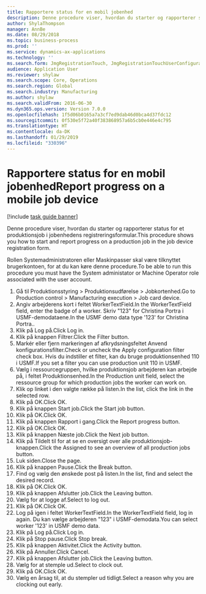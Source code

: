 ```yaml
---
title: Rapportere status for en mobil jobenhed
description: Denne procedure viser, hvordan du starter og rapporterer status for et produktionsjob i jobenhedens registreringsformular.
author: ShylaThompson
manager: AnnBe
ms.date: 08/29/2018
ms.topic: business-process
ms.prod: ''
ms.service: dynamics-ax-applications
ms.technology: ''
ms.search.form: JmgRegistrationTouch, JmgRegistrationTouchUserConfiguration, JmgRegistrationTouchStart, JmgRegistrationTouchReportFeedback, JmgRegistrationTouchAssignedJobs, JmgRegistrationTouchBreak, JmgRegistrationTouchLeave, JmgRegistrationTouchIndirectActivity, JmgDialogForm
audience: Application User
ms.reviewer: shylaw
ms.search.scope: Core, Operations
ms.search.region: Global
ms.search.industry: Manufacturing
ms.author: shylaw
ms.search.validFrom: 2016-06-30
ms.dyn365.ops.version: Version 7.0.0
ms.openlocfilehash: 1f5d06b0165a7a3cf7ed9dab46d0bca4d37fdc12
ms.sourcegitcommit: 0f530e5f72a40f383868957a6b5cb0e446e4c795
ms.translationtype: HT
ms.contentlocale: da-DK
ms.lasthandoff: 01/29/2019
ms.locfileid: "330396"
---
```

# <a name="report-progress-on-a-mobile-job-device"></a><span data-ttu-id="251bb-103">Rapportere status for en mobil jobenhed</span><span class="sxs-lookup"><span data-stu-id="251bb-103">Report progress on a mobile job device</span></span>

[!include [task guide banner](../../includes/task-guide-banner.md)]

<span data-ttu-id="251bb-104">Denne procedure viser, hvordan du starter og rapporterer status for et produktionsjob i jobenhedens registreringsformular.</span><span class="sxs-lookup"><span data-stu-id="251bb-104">This procedure shows you how to start and report progress on a production job in the job device registration form.</span></span>



<span data-ttu-id="251bb-105">Rollen Systemadministratoren eller Maskinpasser skal være tilknyttet brugerkontoen, for at du kan køre denne procedure.</span><span class="sxs-lookup"><span data-stu-id="251bb-105">To be able to run this procedure you must have the System administator or Machine Operator role associated with the user account.</span></span>

1. <span data-ttu-id="251bb-106">Gå til Produktionsstyring > Produktionsudførelse > Jobkortenhed.</span><span class="sxs-lookup"><span data-stu-id="251bb-106">Go to Production control > Manufacturing execution > Job card device.</span></span>
2. <span data-ttu-id="251bb-107">Angiv arbejderens kort i feltet WorkerTextField.</span><span class="sxs-lookup"><span data-stu-id="251bb-107">In the WorkerTextField field, enter the badge of a worker.</span></span> <span data-ttu-id="251bb-108">Skriv "123" for Christina Portra i USMF-demodataene.</span><span class="sxs-lookup"><span data-stu-id="251bb-108">In the USMF demo data type '123' for Christina Portra..</span></span>
3. <span data-ttu-id="251bb-109">Klik på Log på.</span><span class="sxs-lookup"><span data-stu-id="251bb-109">Click Log in.</span></span>
4. <span data-ttu-id="251bb-110">Klik på knappen Filtrer.</span><span class="sxs-lookup"><span data-stu-id="251bb-110">Click the Filter button.</span></span>
5. <span data-ttu-id="251bb-111">Markér eller fjern markeringen af afkrydsningsfeltet Anvend konfigurationsfilter.</span><span class="sxs-lookup"><span data-stu-id="251bb-111">Check or uncheck the Apply configuration filter check box.</span></span> <span data-ttu-id="251bb-112">Hvis du indstiller et filter, kan du bruge produktionsenhed 110 i USMF.</span><span class="sxs-lookup"><span data-stu-id="251bb-112">If you set a filter you can use production unit 110 in USMF.</span></span>
6. <span data-ttu-id="251bb-113">Vælg i ressourcegruppen, hvilke produktionsjob arbejderen kan arbejde på, i feltet Produktionsenhed.</span><span class="sxs-lookup"><span data-stu-id="251bb-113">In the Production unit field, select the ressource group for which production jobs the worker can work on.</span></span>
7. <span data-ttu-id="251bb-114">Klik op linket i den valgte række på listen.</span><span class="sxs-lookup"><span data-stu-id="251bb-114">In the list, click the link in the selected row.</span></span>
8. <span data-ttu-id="251bb-115">Klik på OK.</span><span class="sxs-lookup"><span data-stu-id="251bb-115">Click OK.</span></span>
9. <span data-ttu-id="251bb-116">Klik på knappen Start job.</span><span class="sxs-lookup"><span data-stu-id="251bb-116">Click the Start job button.</span></span>
10. <span data-ttu-id="251bb-117">Klik på OK.</span><span class="sxs-lookup"><span data-stu-id="251bb-117">Click OK.</span></span>
11. <span data-ttu-id="251bb-118">Klik på knappen Rapport i gang.</span><span class="sxs-lookup"><span data-stu-id="251bb-118">Click the Report progress button.</span></span>
12. <span data-ttu-id="251bb-119">Klik på OK.</span><span class="sxs-lookup"><span data-stu-id="251bb-119">Click OK.</span></span>
13. <span data-ttu-id="251bb-120">Klik på knappen Næste job.</span><span class="sxs-lookup"><span data-stu-id="251bb-120">Click the Next job button.</span></span>
14. <span data-ttu-id="251bb-121">Klik på Tildelt til for at se en oversigt over alle produktionsjob-knappen.</span><span class="sxs-lookup"><span data-stu-id="251bb-121">Click the Assigned to see an overview of all production jobs button.</span></span>
15. <span data-ttu-id="251bb-122">Luk siden.</span><span class="sxs-lookup"><span data-stu-id="251bb-122">Close the page.</span></span>
16. <span data-ttu-id="251bb-123">Klik på knappen Pause.</span><span class="sxs-lookup"><span data-stu-id="251bb-123">Click the Break button.</span></span>
17. <span data-ttu-id="251bb-124">Find og vælg den ønskede post på listen.</span><span class="sxs-lookup"><span data-stu-id="251bb-124">In the list, find and select the desired record.</span></span>
18. <span data-ttu-id="251bb-125">Klik på OK.</span><span class="sxs-lookup"><span data-stu-id="251bb-125">Click OK.</span></span>
19. <span data-ttu-id="251bb-126">Klik på knappen Afslutter job.</span><span class="sxs-lookup"><span data-stu-id="251bb-126">Click the Leaving button.</span></span>
20. <span data-ttu-id="251bb-127">Vælg for at logge af.</span><span class="sxs-lookup"><span data-stu-id="251bb-127">Select to log out.</span></span>
21. <span data-ttu-id="251bb-128">Klik på OK.</span><span class="sxs-lookup"><span data-stu-id="251bb-128">Click OK.</span></span>
22. <span data-ttu-id="251bb-129">Log på igen i feltet WorkerTextField.</span><span class="sxs-lookup"><span data-stu-id="251bb-129">In the WorkerTextField field, log in again.</span></span> <span data-ttu-id="251bb-130">Du kan vælge arbejderen "123" i USMF-demodata.</span><span class="sxs-lookup"><span data-stu-id="251bb-130">You can select worker '123' in USMF demo data.</span></span>
23. <span data-ttu-id="251bb-131">Klik på Log på.</span><span class="sxs-lookup"><span data-stu-id="251bb-131">Click Log in.</span></span>
24. <span data-ttu-id="251bb-132">Klik på Stop pause.</span><span class="sxs-lookup"><span data-stu-id="251bb-132">Click Stop break.</span></span>
25. <span data-ttu-id="251bb-133">Klik på knappen Aktivitet.</span><span class="sxs-lookup"><span data-stu-id="251bb-133">Click the Activity button.</span></span>
26. <span data-ttu-id="251bb-134">Klik på Annuller.</span><span class="sxs-lookup"><span data-stu-id="251bb-134">Click Cancel.</span></span>
27. <span data-ttu-id="251bb-135">Klik på knappen Afslutter job.</span><span class="sxs-lookup"><span data-stu-id="251bb-135">Click the Leaving button.</span></span>
28. <span data-ttu-id="251bb-136">Vælg for at stemple ud.</span><span class="sxs-lookup"><span data-stu-id="251bb-136">Select to clock out.</span></span>
29. <span data-ttu-id="251bb-137">Klik på OK.</span><span class="sxs-lookup"><span data-stu-id="251bb-137">Click OK.</span></span>
30. <span data-ttu-id="251bb-138">Vælg en årsag til, at du stempler ud tidligt.</span><span class="sxs-lookup"><span data-stu-id="251bb-138">Select a reason why you are clocking out early.</span></span>

